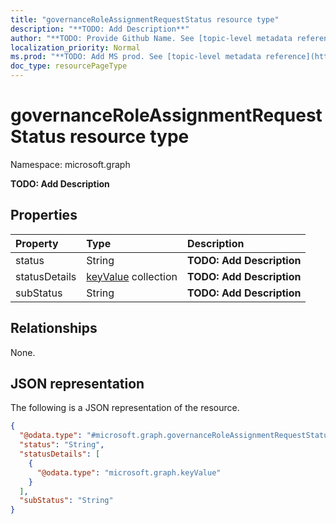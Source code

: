 ```yaml
---
title: "governanceRoleAssignmentRequestStatus resource type"
description: "**TODO: Add Description**"
author: "**TODO: Provide Github Name. See [topic-level metadata reference](https://msgo.azurewebsites.net/add/document/guidelines/metadata.html#topic-level-metadata)**"
localization_priority: Normal
ms.prod: "**TODO: Add MS prod. See [topic-level metadata reference](https://msgo.azurewebsites.net/add/document/guidelines/metadata.html#topic-level-metadata)**"
doc_type: resourcePageType
---
```


# governanceRoleAssignmentRequestStatus resource type

Namespace: microsoft.graph



**TODO: Add Description**

## Properties
|Property|Type|Description|
|:---|:---|:---|
|status|String|**TODO: Add Description**|
|statusDetails|[keyValue](../resources/keyvalue.md) collection|**TODO: Add Description**|
|subStatus|String|**TODO: Add Description**|

## Relationships
None.

## JSON representation
The following is a JSON representation of the resource.
<!-- {
  "blockType": "resource",
  "@odata.type": "microsoft.graph.governanceRoleAssignmentRequestStatus"
}
-->
``` json
{
  "@odata.type": "#microsoft.graph.governanceRoleAssignmentRequestStatus",
  "status": "String",
  "statusDetails": [
    {
      "@odata.type": "microsoft.graph.keyValue"
    }
  ],
  "subStatus": "String"
}
```

